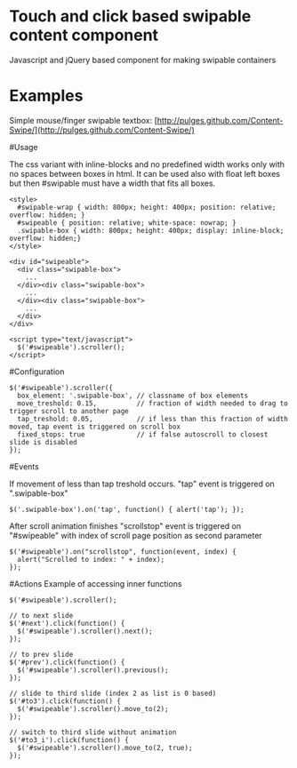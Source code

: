# Touch and click based swipable content component

Javascript and jQuery based component for making swipable containers

# Examples
  
Simple mouse/finger swipable textbox: [http://pulges.github.com/Content-Swipe/](http://pulges.github.com/Content-Swipe/)

#Usage
    
The css variant with inline-blocks and no predefined width works only with no spaces between boxes in html.
It can be used also with float left boxes but then #swipable must have a width that fits all boxes.
    
    <style>
      #swipable-wrap { width: 800px; height: 400px; position: relative; overflow: hidden; }
      #swipeable { position: relative; white-space: nowrap; }
      .swipable-box { width: 800px; height: 400px; display: inline-block; overflow: hidden;}
    </style>
    
    <div id="swipeable">
      <div class="swipable-box">
        ...
      </div><div class="swipable-box">
        ...
      </div><div class="swipable-box">
        ...
      </div>
    </div>

    <script type="text/javascript">
      $('#swipeable').scroller();
    </script>
    
#Configuration
  
    $('#swipeable').scroller({
      box_element: '.swipable-box', // classname of box elements
      move_treshold: 0.15,          // fraction of width needed to drag to trigger scroll to another page
      tap_treshold: 0.05,           // if less than this fraction of width moved, tap event is triggered on scroll box
      fixed_stops: true             // if false autoscroll to closest slide is disabled
    });

#Events

If movement of less than tap treshold occurs. "tap" event is triggered on ".swipable-box"
  
    $('.swipable-box').on('tap', function() { alert('tap'); });
  
After scroll animation finishes "scrollstop" event is triggered on "#swipeable" with index of scroll page position as second parameter

    $('#swipeable').on("scrollstop", function(event, index) {
      alert("Scrolled to index: " + index);
    });
    
#Actions
Example of accessing inner functions

    $('#swipeable').scroller();
    
    // to next slide
    $('#next').click(function() {
      $('#swipeable').scroller().next();
    });
    
    // to prev slide
    $('#prev').click(function() {
      $('#swipeable').scroller().previous();
    });

    // slide to third slide (index 2 as list is 0 based)
    $('#to3').click(function() {
      $('#swipeable').scroller().move_to(2);
    });

    // switch to third slide without animation
    $('#to3_i').click(function() {
      $('#swipeable').scroller().move_to(2, true);
    });
    